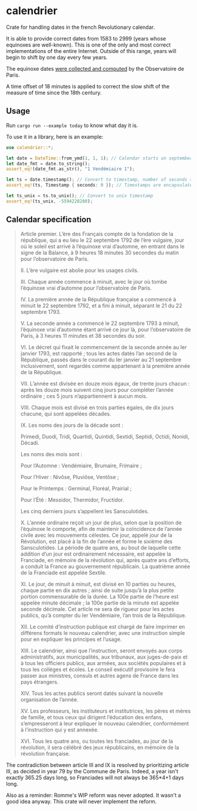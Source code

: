 # calendrier

Crate for handling dates in the french Revolutionary calendar.

It is able to provide correct dates from 1583 to 2999 (years whose equinoxes are well-known).
This is one of the only and most correct implementations of the entire Internet.
Outside of this range, years will begin to shift by one day every few years.

The equinoxe dates [were collected and computed](https://www.imcce.fr/newsletter/docs/Equinoxe_printemps_1583_2999.pdf) by the Observatoire de Paris.

A time offset of 18 minutes is applied to correct the slow shift of the measure of time since the 18th century.

## Usage

Run `cargo run --example today` to know what day it is.

To use it in a library, here is an example:

```rust
use calendrier::*;

let date = DateTime::from_ymd(1, 1, 1); // Calendar starts on september 22nd, 1792
let date_fmt = date.to_string();
assert_eq!(date_fmt.as_str(), "1 Vendémiaire 1");

let ts = date.timestamp(); // Convert to timestamp, number of seconds since republican epoch
assert_eq!(ts, Timestamp { seconds: 0 }); // Timestamps are encapsulated in a struct so that you don't confuse them with unix timestamps

let ts_unix = ts.to_unix(); // Convert to unix timestamp
assert_eq!(ts_unix, -5594228280);
```

## Calendar specification

> Article premier.
> L’ère des Français compte de la fondation de la république, qui a eu lieu le 22 septembre 1792 de l’ère vulgaire, jour où le soleil est arrivé à l’équinoxe vrai d’automne, en entrant dans le signe de la Balance, à 9 heures 18 minutes 30 secondes du matin pour l’observatoire de Paris.
> 
> II.
> L’ère vulgaire est abolie pour les usages civils.
> 
> III.
> Chaque année commence à minuit, avec le jour où tombe l’équinoxe vrai d’automne pour l’observatoire de Paris.
> 
> IV.
> La première année de la République française a commencé à minuit le 22 septembre 1792, et a fini à minuit, séparant le 21 du 22 septembre 1793.
> 
> V.
> La seconde année a commencé le 22 septembre 1793 à minuit, l’équinoxe vrai d’automne étant arrivé ce jour là, pour l’observatoire de Paris, à 3 heures 11 minutes et 38 secondes du soir.
> 
> VI.
> Le décret qui fixait le commencement de la seconde année au Ier janvier 1793, est rapporté ; tous les actes datés l’an second de la République, passés dans le courant du Ier janvier au 21 septembre inclusivement, sont regardés comme appartenant à la première année de la République.
> 
> VII.
> L’année est divisée en douze mois égaux, de trente jours chacun : après les douze mois suivent cinq jours pour compléter l’année ordinaire ; ces 5 jours n’appartiennent à aucun mois.
> 
> VIII.
> Chaque mois est divisé en trois parties égales, de dix jours chacune, qui sont appelées décades.
> 
> IX.
> Les noms des jours de la décade sont :
> 
> Primedi,
> Duodi,
> Tridi,
> Quartidi,
> Quintidi,
> Sextidi,
> Septidi,
> Octidi,
> Nonidi,
> Décadi.
> 
> Les noms des mois sont :
> 
> Pour l’Automne :
> Vendémiaire,
> Brumaire,
> Frimaire ;
> 
> Pour l’Hiver :
> Nivôse,
> Pluviôse,
> Ventôse ;
> 
> Pour le Printemps :
> Germinal,
> Floréal,
> Prairial ;
> 
> Pour l’Été :
> Messidor,
> Thermidor,
> Fructidor.
> 
> Les cinq derniers jours s’appellent les Sansculotides.
> 
> X.
> L’année ordinaire reçoit un jour de plus, selon que la position de l’équinoxe le comporte, afin de maintenir la coïncidence de l’année civile avec les mouvements célestes. Ce jour, appelé jour de la Révolution, est placé à la fin de l’année et forme le sixième des Sansculotides.
> La période de quatre ans, au bout de laquelle cette addition d’un jour est ordinairement nécessaire, est appelée la Franciade, en mémoire de la révolution qui, après quatre ans d’efforts, a conduit la France au gouvernement républicain. La quatrième année de la Franciade est appelée Sextile.
> 
> XI.
> Le jour, de minuit à minuit, est divisé en 10 parties ou heures, chaque partie en dix autres ; ainsi de suite jusqu’à la plus petite portion commensurable de la durée. La 100e partie de l’heure est appelée minute décimale ; la 100e partie de la minute est appelée seconde décimale. Cet article ne sera de rigueur pour les actes publics, qu’à compter du Ier Vendémiaire, l’an trois de la République.
> 
> XII.
> Le comité d’instruction publique est chargé de faire imprimer en différens formats le nouveau calendrier, avec une instruction simple pour en expliquer les principes et l’usage.
> 
> XIII.
> Le calendrier, ainsi que l’instruction, seront envoyés aux corps administratifs, aux municipalités, aux tribunaux, aux juges-de-paix et à tous les officiers publics, aux armées, aux sociétés populaires et à tous les colléges et écoles. Le conseil exécutif provisoire le fera passer aux ministres, consuls et autres agens de France dans les pays étrangers.
> 
> XIV.
> Tous les actes publics seront datés suivant la nouvelle organisation de l’année.
> 
> XV.
> Les professeurs, les instituteurs et institutrices, les pères et mères de famille, et tous ceux qui dirigent l’éducation des enfans, s’empresseront à leur expliquer le nouveau calendrier, conformément à l’instruction qui y est annexée.
> 
> XVI.
> Tous les quatre ans, ou toutes les franciades, au jour de la révolution, il sera célébré des jeux républicains, en mémoire de la révolution française.

The contradiction between article III and IX is resolved by prioritizing article III, as decided in year 79 by the Commune de Paris.
Indeed, a year isn't exactly 365.25 days long, so Franciades will not always be 365*4+1 days long.

Also as a reminder: Romme's WIP reform was never adopted. It wasn't a good idea anyway. This crate will never implement the reform.
